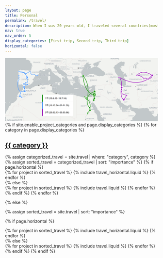 ```yaml
---
layout: page
title: Personal
permalink: /travel/
description: When I was 20 years old, I traveled several countries(mostly middle east) for historical sites, as a big fan of history. This experience ultimately lead me to physics.
nav: true
nav_order: 5
display_categories: [First trip, Second trip, Third trip]
horizontal: false
---
```

<!-- ![Description of Image](/assets/img/full_trip.png) -->
<img src="/assets/img/full_trip.png" alt="Description of Image" width="670" />

<!-- pages/travel.md -->
<div class="travel">
{% if site.enable_project_categories and page.display_categories %}
  <!-- Display categorized travel -->
  {% for category in page.display_categories %}
  <a id="{{ category }}" href=".#{{ category }}">
    <h2 class="category" style="color: black;">{{ category }}</h2>
  </a>
  {% assign categorized_travel = site.travel | where: "category", category %}
  {% assign sorted_travel = categorized_travel | sort: "importance" %}
  <!-- Generate cards for each project -->
  {% if page.horizontal %}
  <div class="container">
    <div class="row row-cols-1 row-cols-md-2">
    {% for project in sorted_travel %}
      {% include travel_horizontal.liquid %}
    {% endfor %}
    </div>
  </div>
  {% else %}
  <div class="row row-cols-1 row-cols-md-4">
    {% for project in sorted_travel %}
      {% include travel.liquid %}
    {% endfor %}
  </div>
  {% endif %}
  {% endfor %}

{% else %}

<!-- Display travel without categories -->

{% assign sorted_travel = site.travel | sort: "importance" %}

  <!-- Generate cards for each project -->

{% if page.horizontal %}

  <div class="container">
    <div class="row row-cols-1 row-cols-md-2">
    {% for project in sorted_travel %}
      {% include travel_horizontal.liquid %}
    {% endfor %}
    </div>
  </div>
  {% else %}
  <div class="row row-cols-1 row-cols-md-3">
    {% for project in sorted_travel %}
      {% include travel.liquid %}
    {% endfor %}
  </div>
  {% endif %}
{% endif %}
</div>
